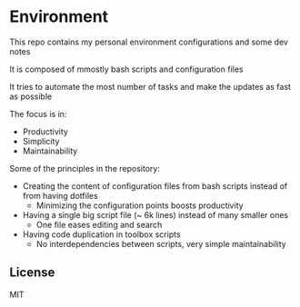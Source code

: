 # Environment

This repo contains my personal environment configurations and some dev notes

It is composed of mmostly bash scripts and configuration files

It tries to automate the most number of tasks and make the updates as fast as
possible

The focus is in:

- Productivity
- Simplicity
- Maintainability

Some of the principles in the repository:

- Creating the content of configuration files from bash scripts instead of from having dotfiles
    - Minimizing the configuration points boosts productivity
- Having a single big script file (~ 6k lines) instead of many smaller ones
    - One file eases editing and search
- Having code duplication in toolbox scripts
    - No interdependencies between scripts, very simple maintainability

## License

MIT
